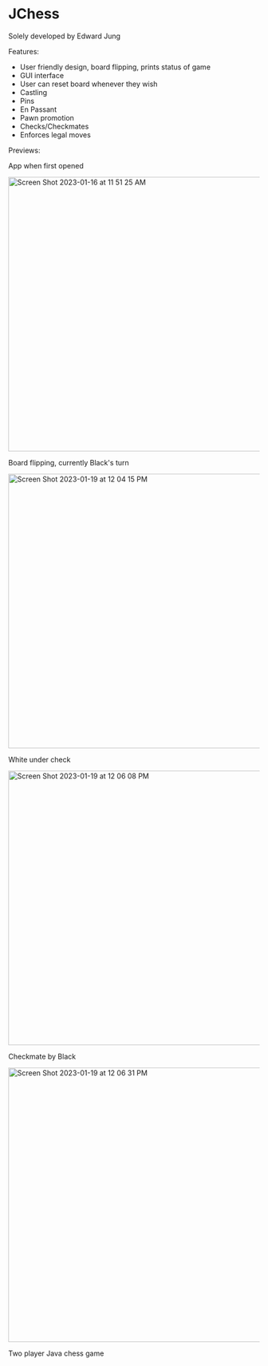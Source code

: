 # JChess

Solely developed by Edward Jung

Features: 
- User friendly design, board flipping, prints status of game
- GUI interface
- User can reset board whenever they wish
- Castling
- Pins
- En Passant
- Pawn promotion
- Checks/Checkmates
- Enforces legal moves

Previews:

App when first opened

<img width="550" alt="Screen Shot 2023-01-16 at 11 51 25 AM" src="https://user-images.githubusercontent.com/109245538/212730216-79e8a27f-b472-4b45-9849-e66c57014764.png">

Board flipping, currently Black's turn 

<img width="550" alt="Screen Shot 2023-01-19 at 12 04 15 PM" src="https://user-images.githubusercontent.com/109245538/213511697-417d2a45-9de4-4978-a598-611f8a472d94.png">

White under check

<img width="550" alt="Screen Shot 2023-01-19 at 12 06 08 PM" src="https://user-images.githubusercontent.com/109245538/213512135-32fb5d8e-8407-46b9-a442-678cd2500d28.png">

Checkmate by Black

<img width="550" alt="Screen Shot 2023-01-19 at 12 06 31 PM" src="https://user-images.githubusercontent.com/109245538/213512223-e39c9f97-39d9-4c51-a89c-f7e6958dd3e9.png">

Two player Java chess game
